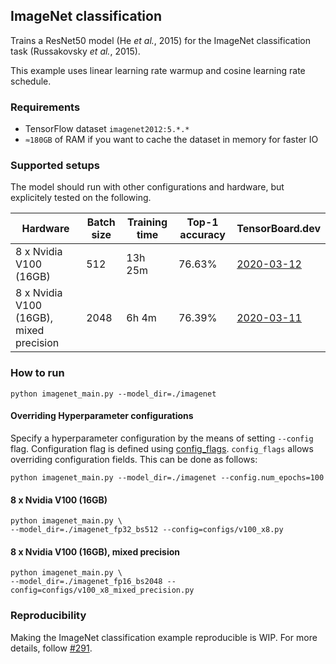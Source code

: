 ## ImageNet classification
Trains a ResNet50 model (He *et al.*, 2015) for the ImageNet classification task (Russakovsky *et al.*, 2015).

This example uses linear learning rate warmup and cosine learning rate schedule.

### Requirements
* TensorFlow dataset `imagenet2012:5.*.*`
* `≈180GB` of RAM if you want to cache the dataset in memory for faster IO

### Supported setups
The model should run with other configurations and hardware, but explicitely tested on the following.

| Hardware | Batch size | Training time | Top-1 accuracy  | TensorBoard.dev |
| --- | --- | --- | --- | --- |
| 8 x Nvidia V100 (16GB)  | 512  |  13h 25m  | 76.63% | [2020-03-12](https://tensorboard.dev/experiment/jrvtbnlETgai0joLBXhASw/) |
| 8 x Nvidia V100 (16GB), mixed precision  | 2048  | 6h 4m | 76.39% | [2020-03-11](https://tensorboard.dev/experiment/F5rM1GGQRpKNX207i30qGQ/) |

### How to run

```shell
python imagenet_main.py --model_dir=./imagenet
```

#### Overriding Hyperparameter configurations

Specify a hyperparameter configuration by the means of setting `--config` flag. Configuration flag is defined using
[config_flags](https://github.com/google/ml_collections/tree/master#config-flags).
`config_flags` allows overriding configuration fields. This can be done as
follows:

```shell
python imagenet_main.py --model_dir=./imagenet --config.num_epochs=100
```

#### 8 x Nvidia V100 (16GB)
```shell
python imagenet_main.py \
--model_dir=./imagenet_fp32_bs512 --config=configs/v100_x8.py
```

#### 8 x Nvidia V100 (16GB), mixed precision
```shell
python imagenet_main.py \
--model_dir=./imagenet_fp16_bs2048 --config=configs/v100_x8_mixed_precision.py
```

### Reproducibility
Making the ImageNet classification example reproducible is WIP. For more details, follow [#291](https://github.com/google/flax/issues/291).